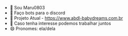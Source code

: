 - 👋 Sou Maru0803
- 👀 Faço bots para o discord
- 🌱 Projeto Atual - https://www.abdl-babydreams.com.br
- 💞️ Caso tenha interesse podemos trabalhar juntos 
- 😄 Pronomes: ela/dela

